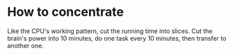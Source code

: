 # How to concentrate

Like the CPU's working pattern, cut the running time into slices.
Cut the brain's power into 10 minutes, do one task every 10 minutes, then transfer to another one.
